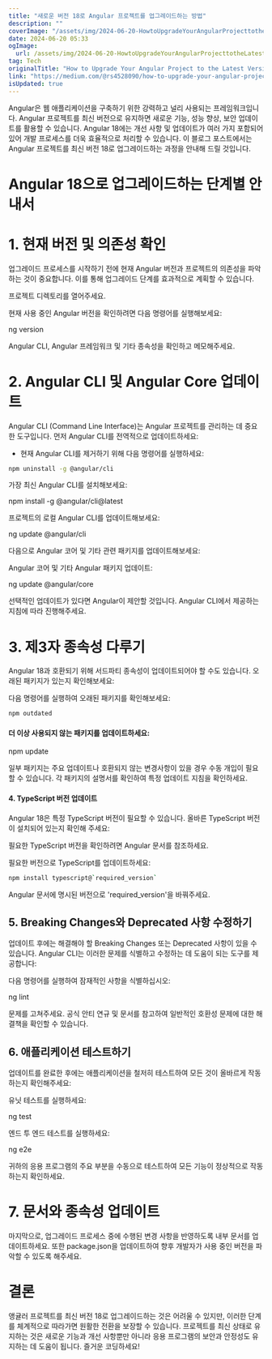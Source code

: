 ```yaml
---
title: "새로운 버전 18로 Angular 프로젝트를 업그레이드하는 방법"
description: ""
coverImage: "/assets/img/2024-06-20-HowtoUpgradeYourAngularProjecttotheLatestVersion18_0.png"
date: 2024-06-20 05:33
ogImage: 
  url: /assets/img/2024-06-20-HowtoUpgradeYourAngularProjecttotheLatestVersion18_0.png
tag: Tech
originalTitle: "How to Upgrade Your Angular Project to the Latest Version 18"
link: "https://medium.com/@rs4528090/how-to-upgrade-your-angular-project-to-the-latest-version-18-79c9a0fa4bf2"
isUpdated: true
---
```





Angular은 웹 애플리케이션을 구축하기 위한 강력하고 널리 사용되는 프레임워크입니다. Angular 프로젝트를 최신 버전으로 유지하면 새로운 기능, 성능 향상, 보안 업데이트를 활용할 수 있습니다. Angular 18에는 개선 사항 및 업데이트가 여러 가지 포함되어 있어 개발 프로세스를 더욱 효율적으로 처리할 수 있습니다. 이 블로그 포스트에서는 Angular 프로젝트를 최신 버전 18로 업그레이드하는 과정을 안내해 드릴 것입니다.

# Angular 18으로 업그레이드하는 단계별 안내서

# 1. 현재 버전 및 의존성 확인

업그레이드 프로세스를 시작하기 전에 현재 Angular 버전과 프로젝트의 의존성을 파악하는 것이 중요합니다. 이를 통해 업그레이드 단계를 효과적으로 계획할 수 있습니다.

<div class="content-ad"></div>

프로젝트 디렉토리를 열어주세요.

현재 사용 중인 Angular 버전을 확인하려면 다음 명령어를 실행해보세요:


ng version


Angular CLI, Angular 프레임워크 및 기타 종속성을 확인하고 메모해주세요.

<div class="content-ad"></div>

# 2. Angular CLI 및 Angular Core 업데이트

Angular CLI (Command Line Interface)는 Angular 프로젝트를 관리하는 데 중요한 도구입니다. 먼저 Angular CLI를 전역적으로 업데이트하세요:

- 현재 Angular CLI를 제거하기 위해 다음 명령어를 실행하세요:

```bash
npm uninstall -g @angular/cli
```

<div class="content-ad"></div>

가장 최신 Angular CLI를 설치해보세요:


npm install -g @angular/cli@latest


프로젝트의 로컬 Angular CLI를 업데이트해보세요:


ng update @angular/cli


<div class="content-ad"></div>

다음으로 Angular 코어 및 기타 관련 패키지를 업데이트해보세요:

Angular 코어 및 기타 Angular 패키지 업데이트:

ng update @angular/core

선택적인 업데이트가 있다면 Angular이 제안할 것입니다. Angular CLI에서 제공하는 지침에 따라 진행해주세요.

<div class="content-ad"></div>

# 3. 제3자 종속성 다루기

Angular 18과 호환되기 위해 서드파티 종속성이 업데이트되어야 할 수도 있습니다. 오래된 패키지가 있는지 확인해보세요:

다음 명령어를 실행하여 오래된 패키지를 확인해보세요:

```bash
npm outdated
```

<div class="content-ad"></div>

#### 더 이상 사용되지 않는 패키지를 업데이트하세요:


npm update


일부 패키지는 주요 업데이트나 호환되지 않는 변경사항이 있을 경우 수동 개입이 필요할 수 있습니다. 각 패키지의 설명서를 확인하여 특정 업데이트 지침을 확인하세요.

#### 4. TypeScript 버전 업데이트

<div class="content-ad"></div>

Angular 18은 특정 TypeScript 버전이 필요할 수 있습니다. 올바른 TypeScript 버전이 설치되어 있는지 확인해 주세요:

필요한 TypeScript 버전을 확인하려면 Angular 문서를 참조하세요.

필요한 버전으로 TypeScript를 업데이트하세요:

```bash
npm install typescript@`required_version`
```

<div class="content-ad"></div>

Angular 문서에 명시된 버전으로 'required_version'을 바꿔주세요.

## 5. Breaking Changes와 Deprecated 사항 수정하기

업데이트 후에는 해결해야 할 Breaking Changes 또는 Deprecated 사항이 있을 수 있습니다. Angular CLI는 이러한 문제를 식별하고 수정하는 데 도움이 되는 도구를 제공합니다:

다음 명령어를 실행하여 잠재적인 사항을 식별하십시오:

<div class="content-ad"></div>

ng lint

문제를 고쳐주세요. 공식 안티 연규 및 문서를 참고하여 일반적인 호환성 문제에 대한 해결책을 확인할 수 있습니다.

## 6. 애플리케이션 테스트하기

업데이트를 완료한 후에는 애플리케이션을 철저히 테스트하여 모든 것이 올바르게 작동하는지 확인해주세요:

<div class="content-ad"></div>

유닛 테스트를 실행하세요:


ng test


엔드 투 엔드 테스트를 실행하세요:


ng e2e


<div class="content-ad"></div>

귀하의 응용 프로그램의 주요 부분을 수동으로 테스트하여 모든 기능이 정상적으로 작동하는지 확인하세요.

# 7. 문서와 종속성 업데이트

마지막으로, 업그레이드 프로세스 중에 수행된 변경 사항을 반영하도록 내부 문서를 업데이트하세요. 또한 package.json을 업데이트하여 향후 개발자가 사용 중인 버전을 파악할 수 있도록 해주세요.

# 결론

<div class="content-ad"></div>

앵귤러 프로젝트를 최신 버전 18로 업그레이드하는 것은 어려울 수 있지만, 이러한 단계를 체계적으로 따라가면 원활한 전환을 보장할 수 있습니다. 프로젝트를 최신 상태로 유지하는 것은 새로운 기능과 개선 사항뿐만 아니라 응용 프로그램의 보안과 안정성도 유지하는 데 도움이 됩니다. 즐거운 코딩하세요!